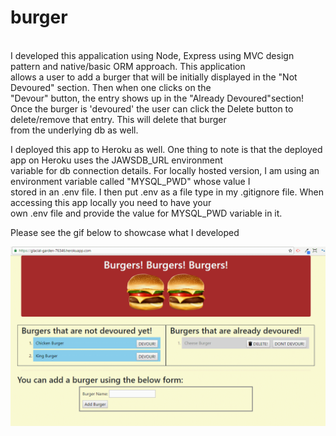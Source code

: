 # burger
</br>
I developed this appalication using Node, Express using MVC design pattern and native/basic ORM approach. This application </br>
allows a user to add a burger that will be initially displayed in the "Not Devoured" section. Then when one clicks on the </br> 
"Devour" button, the entry shows up in the "Already Devoured"section! </br> 
Once the burger is 'devoured' the user can click the Delete button to delete/remove that entry. This will delete that burger </br>
from the underlying db as well.

I deployed this app to Heroku as well. One thing to note is that the deployed app on Heroku uses the JAWSDB_URL environment </br>
variable for db connection details. For locally hosted version, I am using an environment variable called "MYSQL_PWD" whose value I </br>
stored in an .env file. I then put .env as a file type in my .gitignore file. When accessing this app locally you need to have your </br>
own .env file and provide the value for MYSQL_PWD variable in it.</br>

Please see the gif below to showcase what I developed</br>

![](gifs/burgers.gif)